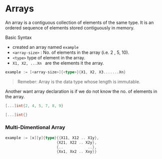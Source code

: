 # Arrays

An array is a contiguous collection of elements of the same type. It is an ordered sequence of elements stored contiguously in memory.

Basic Syntax
- created an array named `example`
- `<array-size>` : No. of elements in the array (i.e. 2 , 5, 10).
- `<type>` type of element in the array.
- `X1, X2, ...Xn ` are the elements it the array.

```go
example := [<array-size>]{<type>}{X1, X2, X3.......Xn}
```
> Remeber: Array is the data type whose length is immutable.

Another want array declaration is if we do not know the no. of elements in the array.
```go
[...]int{2, 4, 5, 7, 8, 9}
```
```go
[...]int{}
```

### Multi-Dimentional Array
```go
example := [x][y]{type}{{X11, X12 .. X1y},
                       {X21, X22 .. X2y},
                       {..           ..},
                       {Xx1, Xx2 .. Xxy}} 
```